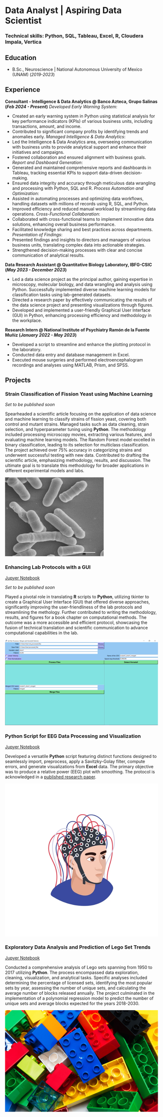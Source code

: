 # Data Analyst | Aspiring Data Scientist

### Technical skills: Python, SQL, Tableau, Excel, R, Cloudera Impala, Vertica

## Education 
- B.Sc., Neuroscience | National Autonomous University of Mexico (UNAM) (_2019-2023_)

## Experience
**Consultant - Intelligence & Data Analytics @ Banco Azteca, Grupo Salinas (_Feb 2024 - Present_)**
*Developed Early Warning System:*
- Created an early warning system in Python using statistical analysis for key performance indicators (KPIs) of various business units, including transactions, amount, and income.
- Contributed to significant company profits by identifying trends and anomalies early.
*Managed Intelligence & Data Analytics*:
- Led the Intelligence & Data Analytics area, overseeing communication with business units to provide analytical support and enhance their initiatives and campaigns.
- Fostered collaboration and ensured alignment with business goals.
*Report and Dashboard Generation*:
- Generated and maintained comprehensive reports and dashboards in Tableau, tracking essential KPIs to support data-driven decision-making.
- Ensured data integrity and accuracy through meticulous data wrangling and processing with Python, SQL and R.
*Process Automation and Optimization*:
- Assisted in automating processes and optimizing data workflows, handling datasets with millions of records using R, SQL, and Python.
- Improved efficiency and reduced manual workload by streamlining data operations.
*Cross-Functional Collaboration*:
- Collaborated with cross-functional teams to implement innovative data solutions, enhancing overall business performance.
- Facilitated knowledge sharing and best practices across departments.
*Presentation of Findings*:
- Presented findings and insights to directors and managers of various business units, translating complex data into actionable strategies.
- Strengthened decision-making processes with clear and concise communication of analytical results.

**Data Research Assistant @ Quantitative Biology Laboratory, IBFG-CSIC (_May 2023 - December 2023_)**
- Led a data science project as the principal author, gaining expertise in microscopy, molecular biology, and data wrangling and analysis using Python. Successfully implemented diverse machine learning models for classification tasks using lab-generated datasets.
- Directed a research paper by effectively communicating the results of the data science project and presenting visualizations through figures.
- Developed and implemented a user-friendly Graphical User Interface (GUI) in Python, enhancing processing efficiency and methodology in the workplace.
  
**Research Intern @ National Institute of Psychiatry Ramón de la Fuente Muñiz (_January 2022 - May 2023_)**
- Developed a script to streamline and enhance the plotting protocol in the laboratory.
- Conducted data entry and database management in Excel.
- Executed mouse surgeries and performed electroencephalogram recordings and analyses using MATLAB, Prism, and SPSS.

## Projects
### Strain Classification of Fission Yeast using Machine Learning
_Set to be published soon_

Spearheaded a scientific article focusing on the application of data science and machine learning to classify strains of fission yeast, covering both control and mutant strains. Managed tasks such as data cleaning, strain selection, and hyperparameter tuning using **Python**. The methodology included processing microscopy movies, extracting various features, and evaluating machine learning models. The Random Forest model excelled in binary classification, leading to its selection for multiclass classification. The project achieved over 75% accuracy in categorizing strains and underwent successful testing with new data. Contributed to drafting the scientific article, emphasizing methodology, results, and discussion. The ultimate goal is to translate this methodology for broader applications in different experimental models and labs.

![Fission yeast](/assets/img/Fission_yeast.jpg)

### Enhancing Lab Protocols with a GUI
[Jupyer Notebook](https://github.com/Pa-lillo/HolisticMindHub/blob/main/Projects/GUI4Lab/UI4ChroMo.ipynb)

_Set to be published soon_

Played a pivotal role in translating **R** scripts to **Python**, utilizing tkinter to create a Graphical User Interface (GUI) that offered diverse approaches, significantly improving the user-friendliness of the lab protocols and streamlining the methology. Further contributed to writing the methodology, results, and figures for a book chapter on computational methods. The outcome was a more accessible and efficient protocol, showcasing the fusion of technical translation and scientific communication to advance computational capabilities in the lab.

![GUI for Lab Protocol](/assets/img/UI4Chromo.png)


### Python Script for EEG Data Processing and Visualization
[Jupyer Notebook](https://github.com/Pa-lillo/HolisticMindHub/blob/main/Projects/EEGVisualization/PlotEEGRelativePower_Smooth.ipynb)

Developed a versatile **Python** script featuring distinct functions designed to seamlessly import, preprocess, apply a Savitzky-Golay filter, compute errors, and generate visualizations from **Excel** data. The primary objective was to produce a relative power (EEG) plot with smoothing. The protocol is acknowledged in a [published research paper](https://www.sciencedirect.com/science/article/abs/pii/S0378874122005311?via%3Dihub).

![Human EEG](/assets/img/eeg_human.webp)

###  Exploratory Data Analysis and Prediction of Lego Set Trends
[Jupyer Notebook](https://github.com/Pa-lillo/HolisticMindHub/blob/main/Projects/LegoSetsAnalysis/LegoThemesProject.ipynb)

Conducted a comprehensive analysis of Lego sets spanning from 1950 to 2017 utilizing **Python**. The process encompassed data exploration, cleaning, visualization, and analytical tasks. Specific analyses included determining the percentage of licensed sets, identifying the most popular sets by year, assessing the number of unique sets, and calculating the average number of blocks released annually. The project culminated in the implementation of a polynomial regression model to predict the number of unique sets and average blocks expected for the years 2018-2030.

![LEGO](/assets/img/lego_blocks.jpg)
